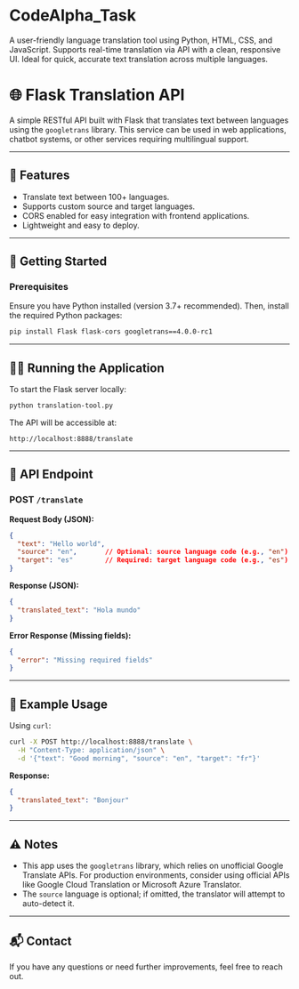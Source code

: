 # CodeAlpha_Task
A user-friendly language translation tool using Python, HTML, CSS, and JavaScript. Supports real-time translation via API with a clean, responsive UI. Ideal for quick, accurate text translation across multiple languages.
# 🌐 Flask Translation API

A simple RESTful API built with Flask that translates text between languages using the `googletrans` library. This service can be used in web applications, chatbot systems, or other services requiring multilingual support.

---

## 📌 Features

- Translate text between 100+ languages.
- Supports custom source and target languages.
- CORS enabled for easy integration with frontend applications.
- Lightweight and easy to deploy.

---

## 🚀 Getting Started

### Prerequisites

Ensure you have Python installed (version 3.7+ recommended). Then, install the required Python packages:

```bash
pip install Flask flask-cors googletrans==4.0.0-rc1
```

---

## 🧑‍💻 Running the Application

To start the Flask server locally:

```bash
python translation-tool.py
```

The API will be accessible at:

```
http://localhost:8888/translate
```

---

## 📨 API Endpoint

### **POST** `/translate`

**Request Body (JSON):**

```json
{
  "text": "Hello world",
  "source": "en",       // Optional: source language code (e.g., "en")
  "target": "es"        // Required: target language code (e.g., "es")
}
```

**Response (JSON):**

```json
{
  "translated_text": "Hola mundo"
}
```

**Error Response (Missing fields):**

```json
{
  "error": "Missing required fields"
}
```

---

## 🔧 Example Usage

Using `curl`:

```bash
curl -X POST http://localhost:8888/translate \
  -H "Content-Type: application/json" \
  -d '{"text": "Good morning", "source": "en", "target": "fr"}'
```

**Response:**

```json
{
  "translated_text": "Bonjour"
}
```

---

## ⚠️ Notes

- This app uses the `googletrans` library, which relies on unofficial Google Translate APIs. For production environments, consider using official APIs like Google Cloud Translation or Microsoft Azure Translator.
- The `source` language is optional; if omitted, the translator will attempt to auto-detect it.

---

## 📬 Contact

If you have any questions or need further improvements, feel free to reach out.
